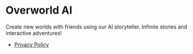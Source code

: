 # Overworld AI
Create new worlds with friends using our AI storyteller. Infinite stories and interactive adventures!

* [Privacy Policy](privacy_policy.md)
